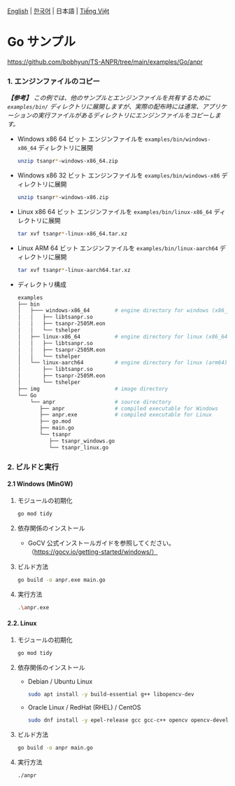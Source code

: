 [English](../../) | [한국어](../ko-KR/) | 日本語 | [Tiếng Việt](../vi-VN/)

# Go サンプル

https://github.com/bobhyun/TS-ANPR/tree/main/examples/Go/anpr

### 1. エンジンファイルのコピー

_**【参考】** この例では、他のサンプルとエンジンファイルを共有するために `examples/bin/` ディレクトリに展開しますが、実際の配布時には通常、アプリケーションの実行ファイルがあるディレクトリにエンジンファイルをコピーします。_

- Windows x86 64 ビット
  エンジンファイルを `examples/bin/windows-x86_64` ディレクトリに展開
  ```sh
  unzip tsanpr*-windows-x86_64.zip
  ```
- Windows x86 32 ビット
  エンジンファイルを `examples/bin/windows-x86` ディレクトリに展開
  ```sh
  unzip tsanpr*-windows-x86.zip
  ```
- Linux x86 64 ビット
  エンジンファイルを `examples/bin/linux-x86_64` ディレクトリに展開
  ```sh
  tar xvf tsanpr*-linux-x86_64.tar.xz
  ```
- Linux ARM 64 ビット
  エンジンファイルを `examples/bin/linux-aarch64` ディレクトリに展開
  ```sh
  tar xvf tsanpr*-linux-aarch64.tar.xz
  ```
- ディレクトリ構成
  ```sh
  examples
  ├── bin
  │   ├─── windows-x86_64        # engine directory for windows (x86_64)
  │   │   ├── libtsanpr.so
  │   │   ├── tsanpr-2505M.eon
  │   │   └── tshelper
  │   ├── linux-x86_64           # engine directory for linux (x86_64)
  │   │   ├── libtsanpr.so
  │   │   ├── tsanpr-2505M.eon
  │   │   └── tshelper
  │   └── linux-aarch64          # engine directory for linux (arm64)
  │       ├── libtsanpr.so
  │       ├── tsanpr-2505M.eon
  │       └── tshelper
  ├── img                        # image directory
  └── Go
      └── anpr                   # source directory
         ├── anpr                # compiled executable for Windows
         ├── anpr.exe            # compiled executable for Linux
         ├── go.mod
         ├── main.go
         └── tsanpr
            ├── tsanpr_windows.go
            └── tsanpr_linux.go
  ```

### 2. ビルドと実行

#### 2.1 Windows (MinGW)

1. モジュールの初期化

   ```sh
   go mod tidy
   ```

2. 依存関係のインストール

   - GoCV 公式インストールガイドを参照してください。（https://gocv.io/getting-started/windows/）

3. ビルド方法

   ```sh
   go build -o anpr.exe main.go
   ```

4. 実行方法

   ```sh
   .\anpr.exe
   ```

#### 2.2. Linux

1. モジュールの初期化

   ```sh
   go mod tidy
   ```

2. 依存関係のインストール
   - Debian / Ubuntu Linux
     ```sh
     sudo apt install -y build-essential g++ libopencv-dev
     ```
   - Oracle Linux / RedHat (RHEL) / CentOS
     ```sh
     sudo dnf install -y epel-release gcc gcc-c++ opencv opencv-devel
     ```
3. ビルド方法

   ```sh
   go build -o anpr main.go
   ```

4. 実行方法

   ```sh
   ./anpr
   ```
